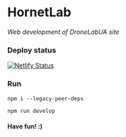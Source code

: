 # HornetLab

_Web development of DroneLabUA site_

### Deploy status

[![Netlify Status](https://api.netlify.com/api/v1/badges/22b20f60-e905-4a49-bf39-8221eeebe42a/deploy-status)](https://app.netlify.com/sites/dronelabua/deploys)

### Run

`npm i --legacy-peer-deps`

`npm run develop`

#### Have fun! :)
